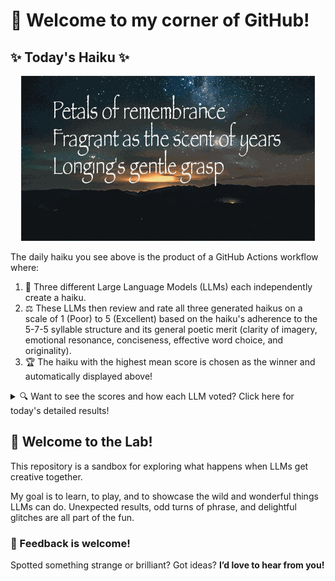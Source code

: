 # 👋 Welcome to my corner of GitHub!

## ✨ Today's Haiku ✨

<p align="center">
  <img src="assets/haiku.gif" alt="Hive Mind - AI Collaboration Concept"/>
</p>

The daily haiku you see above is the product of a GitHub Actions workflow where:

1.  🐝 Three different Large Language Models (LLMs) each independently create a haiku.
2.  ⚖️ These LLMs then review and rate all three generated haikus on a scale of 1 (Poor) to 5 (Excellent) based on the haiku's adherence to the 5-7-5 syllable structure and its general poetic merit (clarity of imagery, emotional resonance, conciseness, effective word choice, and originality).
3.  🏆 The haiku with the highest mean score is chosen as the winner and automatically displayed above!

<details>
<summary>🔍 Want to see the scores and how each LLM voted? Click here for today's detailed results!</summary>

<div id="stats_marker"></div>

| Haiku | Generated By | Rated by `Llama 4 Scout` | Rated by `Llama 3.3` | Rated by `Gemma 2:9B` | Mean Score | Std Dev | Status |
| :---------------------------------------------- | :----------- | :----------------- | :---------------- | :----------------- | :--------- | :--------- | :-------- |
*Whispers in the attic<br>Forgotten memories hiding<br>Shadows' gentle slope* | Llama 4 Scout | 4 / 5 | 4 / 5 | 4 / 5| 4.0 | 0.0 |  |
*Petals of remembrance  <br>Fragrant as the scent of years  <br>Longing's gentle grasp* | Llama 3.3 | 5 / 5 | 5 / 5 | 3 / 5| 4.33 | 1.1547 | 🏆 Winner |
*Autumn wind whispers<br>Leaves of gold dance on the breeze<br>Winter slumber nears <br><br>* | Gemma 2:9B | 3 / 5 | 3 / 5 | 4 / 5| 3.33 | 0.5774 |  |
</details>


## 🧪 Welcome to the Lab!

This repository is a sandbox for exploring what happens when LLMs get creative together. 

My  goal is to learn, to play, and to showcase the wild and wonderful things LLMs can do. Unexpected results, odd turns of phrase, and delightful glitches are all part of the fun.

### 💬 Feedback is welcome!

Spotted something strange or brilliant? Got ideas? **I’d love to hear from you!**